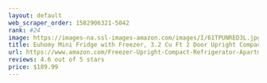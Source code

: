 ```yaml
---
layout: default 
﻿web_scraper_order: 1582906321-5042
rank: #24
image: https://images-na.ssl-images-amazon.com/images/I/61TPUNRED3L.jpg
title: Euhomy Mini Fridge with Freezer, 3.2 Cu Ft 2 Door Upright Compact Refrigerator with Freezer Ideal…
url: https://www.amazon.com/Freezer-Upright-Compact-Refrigerator-Apartment/dp/B07XJRZR8P/ref=zg_mw_appliances_24?_encoding=UTF8&psc=1&refRID=M7PB36KB41DN6B2Q64BK
reviews: 4.6 out of 5 stars
price: $189.99 
---
```

